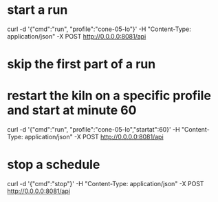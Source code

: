 # start a run

curl -d '{"cmd":"run", "profile":"cone-05-lo"}' -H "Content-Type: application/json" -X POST http://0.0.0.0:8081/api

# skip the first part of a run
# restart the kiln on a specific profile and start at minute 60

curl -d '{"cmd":"run", "profile":"cone-05-lo","startat":60}' -H "Content-Type: application/json" -X POST http://0.0.0.0:8081/api

# stop a schedule
curl -d '{"cmd":"stop"}' -H "Content-Type: application/json" -X POST http://0.0.0.0:8081/api
